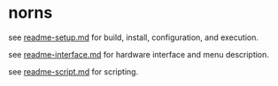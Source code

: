 # norns

see [readme-setup.md](readme-setup.md) for build, install, configuration, and execution.

see [readme-interface.md](readme-interface.md) for hardware interface and menu description.

see [readme-script.md](readme-script.md) for scripting.
